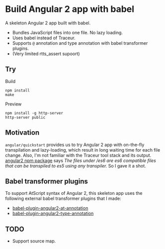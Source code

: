 # Build Angular 2 app with babel

A skeleton Angular 2 app built with babel.

- Bundles JavaScript files into one file. No lazy loading.
- Uses babel instead of Traceur.
- Supports `@` annotation and type annotation with babel transformer plugins.
- (Very limited rtts_assert supoort)

## Try

Build

```
npm install
make
```

Preview

```
npm install -g http-server
http-server public
```

## Motivation

`angular/quickstart` provides us to try Angular 2 app with on-the-fly transpilation and lazy-loading, which result in long waiting time for each file change. Also, I'm not familiar with the Traceur tool stack and its output. [angular2 npm package](https://www.npmjs.com/package/angular2) says *The files under /es6 are es6 compatible files that can be transpiled to es5 using any transpiler.* So I gave it a shot.

## Babel transformer plugins

To support AtScript syntax of Angular 2, this skeleton app uses the following external babel transformer plugins that I made:

- [babel-plugin-angular2-at-annotation](https://github.com/shuhei/babel-plugin-angular2-at-annotation)
- [babel-plugin-angular2-type-annotation](https://github.com/shuhei/babel-plugin-angular2-type-annotation)

## TODO

- Support source map.
